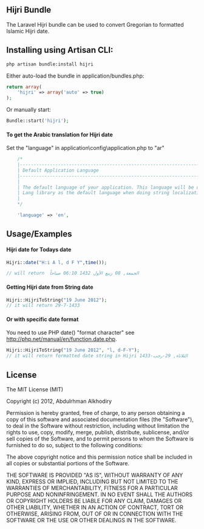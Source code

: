 ## Hijri Bundle

The Laravel Hijri bundle can be used to convert Gregorian to formatted Islamic Hijri date.

## Installing using Artisan CLI:

```bash
php artisan bundle:install hijri
```

Either auto-load the bundle in application/bundles.php:

```php
return array(
    'hijri' => array('auto' => true)
);
```

Or manually start:

```php
Bundle::start('hijri');
```

#### To get the Arabic translation for Hijri date
Set the "language" in application\config\application.php to "ar"

```php
	/*
	|--------------------------------------------------------------------------
	| Default Application Language
	|--------------------------------------------------------------------------
	|
	| The default language of your application. This language will be used by
	| Lang library as the default language when doing string localization.
	|
	*/

	'language' => 'en',

```

## Usage/Examples


#### Hijri date for Todays date

```php
Hijri::date("H:i A l, d F Y",time());

// will return  الجمعة, 08 ربيع الأول 1432 06:10 صباحاً
```

#### Getting Hijri date from String date

```php
Hijri::HijriToString("19 June 2012");
// it will return 29-7-1433
```

#### Or with specific date format

You need to use PHP date() "format character" see http://php.net/manual/en/function.date.php.

```php
Hijri::HijriToString("19 June 2012", "l, d-F-Y");
// it will return formatted date string in Hijri الثلاثاء, 29-رجب-1433

```

## License

The MIT License (MIT)

Copyright (c) 2012, Abdulrhman Alkhodiry

Permission is hereby granted, free of charge, to any person obtaining a copy of this software and associated documentation files (the "Software"), to deal in the Software without restriction, including without limitation the rights to use, copy, modify, merge, publish, distribute, sublicense, and/or sell copies of the Software, and to permit persons to whom the Software is furnished to do so, subject to the following conditions:

The above copyright notice and this permission notice shall be included in all copies or substantial portions of the Software.

THE SOFTWARE IS PROVIDED "AS IS", WITHOUT WARRANTY OF ANY KIND, EXPRESS OR IMPLIED, INCLUDING BUT NOT LIMITED TO THE WARRANTIES OF MERCHANTABILITY, FITNESS FOR A PARTICULAR PURPOSE AND NONINFRINGEMENT. IN NO EVENT SHALL THE AUTHORS OR COPYRIGHT HOLDERS BE LIABLE FOR ANY CLAIM, DAMAGES OR OTHER LIABILITY, WHETHER IN AN ACTION OF CONTRACT, TORT OR OTHERWISE, ARISING FROM, OUT OF OR IN CONNECTION WITH THE SOFTWARE OR THE USE OR OTHER DEALINGS IN THE SOFTWARE.
